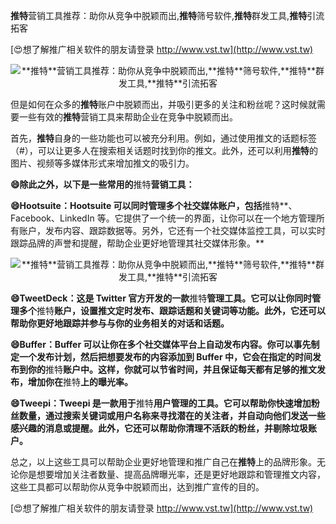 **推特**营销工具推荐：助你从竞争中脱颖而出,**推特**筛号软件,**推特**群发工具,**推特**引流拓客

[😍想了解推广相关软件的朋友请登录 http://www.vst.tw](http://www.vst.tw)

 <center><img src="https://vst.tw/MP4/tuiguang/png/4.png" alt="**推特**营销工具推荐：助你从竞争中脱颖而出,**推特**筛号软件,**推特**群发工具,**推特**引流拓客"></center>

但是如何在众多的**推特**账户中脱颖而出，并吸引更多的关注和粉丝呢？这时候就需要一些有效的**推特**营销工具来帮助企业在竞争中脱颖而出。

首先，**推特**自身的一些功能也可以被充分利用。例如，通过使用推文的话题标签（#），可以让更多人在搜索相关话题时找到你的推文。此外，还可以利用**推特**的图片、视频等多媒体形式来增加推文的吸引力。

**😄除此之外，以下是一些常用的**推特**营销工具：**

**😄Hootsuite：Hootsuite 可以同时管理多个社交媒体账户，包括**推特**、Facebook、LinkedIn 等。它提供了一个统一的界面，让你可以在一个地方管理所有账户，发布内容、跟踪数据等。另外，它还有一个社交媒体监控工具，可以实时跟踪品牌的声誉和提醒，帮助企业更好地管理其社交媒体形象。**

 <center><img src="https://vst.tw/MP4/tuiguang/png/6.png" alt="**推特**营销工具推荐：助你从竞争中脱颖而出,**推特**筛号软件,**推特**群发工具,**推特**引流拓客"></center>

**😄TweetDeck：这是 Twitter 官方开发的一款**推特**管理工具。它可以让你同时管理多个**推特**账户，设置推文定时发布、跟踪话题和关键词等功能。此外，它还可以帮助你更好地跟踪并参与与你的业务相关的对话和话题。**

**😄Buffer：Buffer 可以让你在多个社交媒体平台上自动发布内容。你可以事先制定一个发布计划，然后把想要发布的内容添加到 Buffer 中，它会在指定的时间发布到你的**推特**账户中。这样，你就可以节省时间，并且保证每天都有足够的推文发布，增加你在**推特**上的曝光率。**

**😄Tweepi：Tweepi 是一款用于**推特**用户管理的工具。它可以帮助你快速增加粉丝数量，通过搜索关键词或用户名称来寻找潜在的关注者，并自动向他们发送一些感兴趣的消息或提醒。此外，它还可以帮助你清理不活跃的粉丝，并剔除垃圾账户。**

总之，以上这些工具可以帮助企业更好地管理和推广自己在**推特**上的品牌形象。无论你是想要增加关注者数量、提高品牌曝光率，还是更好地跟踪和管理推文内容，这些工具都可以帮助你从竞争中脱颖而出，达到推广宣传的目的。

[😍想了解推广相关软件的朋友请登录 http://www.vst.tw](http://www.vst.tw)



